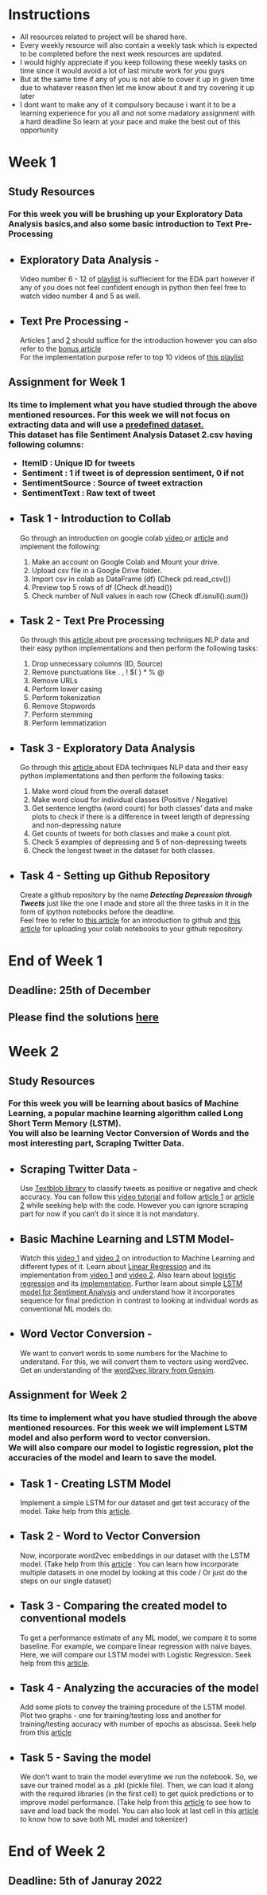 <h1> Instructions </h1>
<ul>
<li>All resources related to project will be shared here. <br>
<li>Every weekly resource will also contain a weekly task which is expected to be completed before the next week resources are updated.<br>
<li>I would highly appreciate if you keep following these weekly tasks on time since it would avoid a lot of last minute work for you guys<br>
<li>But at the same time if any of you is not able to cover it up in given time due to whatever reason then let me know about it and try covering it up later<br>
<li>I dont want to make any of it compulsory because i want it to be a learning experience for you all and not some madatory assignment with a hard deadline 
So learn at your pace and make the best out of this opportunity<br>
</ul>

<h1><b>Week 1</b></h1>
<h2>Study Resources</h2>
<h3> For this week you will be brushing up your <b>Exploratory Data Analysis</b> basics,and also some basic introduction to <b>Text Pre-Processing</b></h3>
<ul>
  <h2><li>Exploratory Data Analysis - </h2>
   Video number 6 - 12 of <a href='https://www.youtube.com/watch?v=GA0u6WM7_Eo&list=PLZoTAELRMXVNUL99R4bDlVYsncUNvwUBB&index=4'>playlist</a> is suffiecient for the EDA part however if any of you does not feel confident enough in python then feel free to watch video number 4 and 5 as well. 
  <h2><li> Text Pre Processing -</h2>
  Articles <a href='https://builtin.com/data-science/introduction-nlp'>1</a> and <a href='https://datascience.foundation/sciencewhitepaper/natural-language-processing-nlp-simplified-a-step-by-step-guide'>2</a> should suffice for the introduction however you can also refer to the <a href='https://www.marktechpost.com/2022/11/30/top-natural-language-processing-nlp-tools-platforms/'>bonus article</a> <br>
  For the implementation purpose refer to top 10 videos of <a href='https://www.youtube.com/playlist?list=PLZoTAELRMXVMdJ5sqbCK2LiM0HhQVWNzm'>this playlist</a>
  </ul>
 <h2>Assignment for Week 1</h2>
  <h3>Its time to implement what you have studied through the above mentioned resources. For this week we will not focus on extracting data and will use a <a href='https://www.kaggle.com/datasets/ywang311/twitter-sentiment'>predefined dataset.</a><br>
  This dataset has file Sentiment Analysis Dataset 2.csv having following columns:<br>
  <ul>
    <li>ItemID : Unique ID for tweets
    <li>Sentiment : 1 if tweet is of depression sentiment, 0 if not
    <li>SentimentSource : Source of tweet extraction
    <li>SentimentText : Raw text of tweet
  </ul></h3>
  <ul>
  <h2><li>Task 1 - Introduction to Collab</h2>
  Go through an introduction on google colab <a href='https://www.youtube.com/playlist?list=PLA83b1JHN4ly56Y7o6vDAT8Szxc3_EdRH'>video </a>or <a href ='https://medium.com/swlh/what-is-google-colab-169d5252e51d'>article</a> and implement the following:
  <ol>
    <li>Make an account on Google Colab and Mount your drive.
    <li>Upload csv file in a Google Drive folder.
    <li>Import csv in colab as DataFrame (df) (Check pd.read_csv())
    <li>Preview top 5 rows of df  (Check df.head())
    <li>Check number of Null values in each row (Check df.isnull().sum())
  </ol>
  <h2><li>Task 2 - Text Pre Processing</h2>
  Go through this <a href='https://www.analyticsvidhya.com/blog/2021/06/text-preprocessing-in-nlp-with-python-codes/'>article </a>about pre processing techniques NLP data and their easy python implementations and then perform the following tasks:
  <ol>
    <li>Drop unnecessary columns (ID, Source)
    <li>Remove punctuations like . , ! $( ) * % @
    <li>Remove URLs
    <li>Perform lower casing
    <li>Perform tokenization
    <li>Remove Stopwords
    <li>Perform stemming
    <li>Perform lemmatization
  </ol>
  <h2><li>Task 3 - Exploratory Data Analysis </h2>
  Go through this <a href='https://github.com/sharmaroshan/Twitter-Sentiment-Analysis/blob/master/Twitter_Sentiment.ipynb'>article </a>about EDA techniques NLP data and their easy python implementations and then perform the following tasks:
  <ol>
   <li>Make word cloud from the overall dataset
   <li>Make word cloud for individual classes (Positive / Negative)
   <li>Get sentence lengths (word count) for both classes’ data and make plots to check if there is a difference in tweet length of depressing and non-depressing nature
   <li>Get counts of tweets for both classes and make a count plot.
   <li>Check 5 examples of depressing and 5 of non-depressing tweets
   <li>Check the longest tweet in the dataset for both classes. 
     
  </ol>
  <h2><li>Task 4 - Setting up Github Repository</h2>
  Create a github repository by the name <i><b>Detecting Depression through Tweets</b></i> just like the one I made and store all the three tasks in it in the form of ipython notebooks before the deadline.<br>
  Feel free to refer to <a href='https://www.edureka.co/blog/how-to-use-github/'>this article</a> for an introduction to github and <a href='https://bebi103a.github.io/lessons/02/git_with_colab.html#:~:text=Pushing%20your%20notebook%20to%20the%20repository,-After%20you%20have&text=To%20do%20so%20from%20within,be%20pushed%20to%20your%20repository.'>this article</a> for uploading your colab notebooks to your github repository. 
  </ul>
  <h1> End of Week 1 </h1>
  <h2> Deadline: 25th of December </h2>
  <h2> Please find the solutions <a href='https://colab.research.google.com/drive/1mbBtHxJqkXjbvhARKfAGvLA4siKuXIyx?usp=sharing'>here</a>
  <h1><b>Week 2</b></h1>
<h2>Study Resources</h2>
<h3> For this week you will be learning about <b>basics of Machine Learning</b>, a popular machine learning algorithm called <b>Long Short Term Memory (LSTM).</b><br> You will also be learning <b>Vector Conversion of Words</b> and the most interesting part, <b>Scraping Twitter Data.</b></h3>
<ul>
  <h2><li>Scraping Twitter Data - </h2>
  Use <a href='https://towardsdatascience.com/my-absolute-go-to-for-sentiment-analysis-textblob-3ac3a11d524'>Textblob library</a> to classify tweets as positive or negative and check accuracy. You can follow this <a href='https://www.youtube.com/watch?v=ujId4ipkBio&ab_channel=ComputerScience'>video tutorial</a> and follow <a href='https://towardsdatascience.com/step-by-step-twitter-sentiment-analysis-in-python-d6f650ade58d'>article 1</a> or <a href='https://www.geeksforgeeks.org/twitter-sentiment-analysis-using-python/'>article 2</a> while seeking help with the code. However you can ignore scraping part for now if you can’t do it since it is not mandatory.
  <h2><li> Basic Machine Learning and LSTM Model-</h2>
  Watch this <a href='https://www.youtube.com/watch?v=ukzFI9rgwfU'>video 1</a> and <a href='https://www.youtube.com/watch?v=kE5QZ8G_78c'>video 2</a> on introduction to Machine Learning and different types of it. Learn about <a href='https://www.youtube.com/watch?v=kyFlh5KVZoU'>Linear Regression</a> and its implementation from <a href='https://www.youtube.com/watch?v=vsWrXfO3wWw'>video 1</a> and <a href='https://www.youtube.com/watch?v=8jazNUpO3lQ&list=PLeo1K3hjS3uvCeTYTeyfe0-rN5r8zn9rw&index=2'>video 2</a>. Also learn about <a href='https://towardsdatascience.com/introduction-to-logistic-regression-66248243c148'>logistic regression</a> and its <a href='https://www.youtube.com/watch?v=zM4VZR0px8E&t=767s'>implementation</a>. Further learn about simple <a href='https://www.analyticsvidhya.com/blog/2021/06/natural-language-processing-sentiment-analysis-using-lstm/'>LSTM model for Sentiment Analysis</a> and understand how it incorporates sequence for final prediction in contrast to looking at individual words as conventional ML models do.
  <h2><li> Word Vector Conversion -</h2>
  We want to convert words to some numbers for the Machine to understand. For this, we will convert them to vectors using word2vec. Get an understanding of the <a href='https://towardsdatascience.com/a-beginners-guide-to-word-embedding-with-gensim-word2vec-model-5970fa56cc92'>word2vec library from Gensim</a>.
  </ul>
 <h2>Assignment for Week 2</h2>
  <h3>Its time to implement what you have studied through the above mentioned resources. For this week we will implement LSTM model and also perform word to vector conversion.<br>
  We will also compare our model to logistic regression, plot the accuracies of the model and learn to save the model.<br>
  </ul></h3>
  <ul>
  <h2><li>Task 1 - Creating LSTM Model</h2>
  Implement a simple LSTM for our dataset and get test accuracy of the model. Take help from this <a href='https://www.kaggle.com/ywang311/lstm-sentiment-analysis-keras'>article</a>.
  <h2><li>Task 2 - Word to Vector Conversion</h2>
  Now, incorporate word2vec embeddings in our dataset with the LSTM model. (Take help from this <a href='https://www.kaggle.com/haresrv/sentiment-analysis'>article</a> : You can learn how incorporate multiple datasets in one model by looking at this code / Or just do the steps on our single dataset)
  <h2><li>Task 3 - Comparing the created model to conventional models </h2>
  To get a performance estimate of any ML model, we compare it to some baseline. For example, we compare linear regression with naive bayes. Here, we will compare our LSTM model with Logistic Regression. Seek help from this <a href='https://github.com/peijoy/DetectDepressionInTwitterPosts/blob/master/DepressionDetectionInTwitter.ipynb'>article</a>.
  <h2><li>Task 4 - Analyzing the accuracies of the model</h2>
  Add some plots to convey the training procedure of the LSTM model. Plot two graphs - one for training/testing loss and another for training/testing accuracy with number of epochs as abscissa. Seek help from this <a href='https://github.com/peijoy/DetectDepressionInTwitterPosts/blob/master/DepressionDetectionInTwitter.ipynb'>article</a>
  <h2><li>Task 5 - Saving the model</h2>
  We don't want to train the model everytime we run the notebook. So, we save our trained model as a .pkl (pickle file). Then, we can load it along with the required libraries (in the first cell) to get quick predictions or to improve model performance. (Take help from this <a href='https://github.com/rk-RaviKataray/Tweet_Sentiment/blob/main/tweet_sentiment_model.ipynb'>article</a> to see how to save and load back the model. You can also look at last cell in this <a href='https://www.kaggle.com/haresrv/sentiment-analysis'>article</a> to know how to save both ML model and tokenizer)
  </ul>
  <h1> End of Week 2 </h1>
  <h2> Deadline: 5th of Januray 2022 </h2>


  
    



  
  
   
